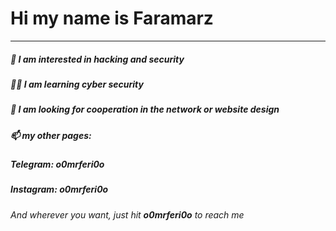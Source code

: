 # Hi my name is Faramarz
---
##### 🔰 I am interested in **hacking** and **security** 
##### 🧑‍💻 I am learning **cyber security** 
##### 💞️ I am looking for cooperation in the network or website design 
##### 📫 my other pages:
##### **Telegram:** o0mrferi0o 
##### **Instagram:** o0mrferi0o 
###### And wherever you want, just hit **o0mrferi0o** to reach me
